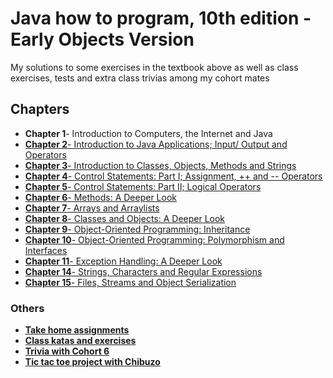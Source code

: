 # Java how to program, 10th edition - Early Objects Version

My solutions to some exercises in the textbook above as well as class exercises, tests and extra class trivias among my cohort mates

## Chapters
- __Chapter 1__- Introduction to Computers, the Internet and Java
- [__Chapter 2__- Introduction to Java Applications; Input/ Output and Operators](https://github.com/oluwadamiloju/java-deitel-exercises/tree/main/src/chapter2)
- [__Chapter 3__- Introduction to Classes, Objects, Methods and Strings](https://github.com/oluwadamiloju/java-deitel-exercises/tree/main/src/chapter3)
- [__Chapter 4__- Control Statements: Part I; Assignment, ++ and -- Operators](https://github.com/oluwadamiloju/java-deitel-exercises/tree/main/src/chapter4)
- [__Chapter 5__- Control Statements: Part II; Logical Operators](https://github.com/oluwadamiloju/java-deitel-exercises/tree/main/src/chapter5)
- [__Chapter 6__- Methods: A Deeper Look](https://github.com/oluwadamiloju/java-deitel-exercises/tree/main/src/chapter6)
- [__Chapter 7__- Arrays and Arraylists](https://github.com/oluwadamiloju/java-deitel-exercises/tree/main/src/chapter7)
- [__Chapter 8__- Classes and Objects: A Deeper Look](https://github.com/oluwadamiloju/java-deitel-exercises/tree/main/src/chapter8)
- [__Chapter 9__- Object-Oriented Programming: Inheritance](https://github.com/oluwadamiloju/java-deitel-exercises/tree/main/src/chapter9)
- [__Chapter 10__- Object-Oriented Programming: Polymorphism and Interfaces](https://github.com/oluwadamiloju/java-deitel-exercises/tree/main/src/chapter10)
- [__Chapter 11__- Exception Handling: A Deeper Look](https://github.com/oluwadamiloju/java-deitel-exercises/tree/main/src/chapter11)
- [__Chapter 14__- Strings, Characters and Regular Expressions](https://github.com/oluwadamiloju/java-deitel-exercises/tree/main/src/chapter14)
- [__Chapter 15__- Files, Streams and Object Serialization](https://github.com/oluwadamiloju/java-deitel-exercises/tree/main/src/chapter15)

### Others
- [__Take home assignments__](https://github.com/oluwadamiloju/java-deitel-exercises/tree/main/src/assignments)
- [__Class katas and exercises__](https://github.com/oluwadamiloju/java-deitel-exercises/tree/main/src/classtests)
- [__Trivia with Cohort 6__](https://github.com/oluwadamiloju/java-deitel-exercises/tree/main/src/extras)
- [__Tic tac toe project with Chibuzo__](https://github.com/oluwadamiloju/java-deitel-exercises/tree/main/src/tictactoe)